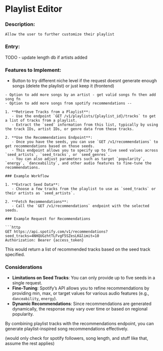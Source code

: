 # Playlist Editor

### Description:
    Allow the user to further customize their playlist

### Entry:


TODO - update length db if artists added
    
### Features to Implement:
   - Button to try different niche level if the request doesnt generate enough songs (delete the playlist) or just keep it (frontend)

    - Option to add more songs by an artist - get valid songs fn then add song fn
    - Option to add more songs from spotify recommendations -- 
```
1. **Retrieve Tracks from a Playlist**:
   - Use the endpoint `GET /v1/playlists/{playlist_id}/tracks` to get a list of tracks from a playlist.
   - Extract the `seed` information from this list, typically by using the track IDs, artist IDs, or genre data from these tracks.

2. **Use the Recommendations Endpoint**:
   - Once you have the seeds, you can use `GET /v1/recommendations` to get recommendations based on those seeds.
   - This endpoint allows you to specify up to five seed values across `seed_artists`, `seed_tracks`, or `seed_genres`.
   - You can also adjust parameters such as target `popularity`, `energy`, `danceability`, and other audio features to fine-tune the recommendations.

### Example Workflow

1. **Extract Seed Data**:
   - Choose a few tracks from the playlist to use as `seed_tracks` or their artists as `seed_artists`.

2. **Fetch Recommendations**:
   - Call the `GET /v1/recommendations` endpoint with the selected seeds.

### Example Request for Recommendations

```http
GET https://api.spotify.com/v1/recommendations?seed_tracks=4NHQUGzhtTLFvgF5SZesLK&limit=10
Authorization: Bearer {access_token}
```

This would return a list of recommended tracks based on the seed track specified.

### Considerations

- **Limitations on Seed Tracks**: You can only provide up to five seeds in a single request.
- **Fine-Tuning**: Spotify’s API allows you to refine recommendations by providing min, max, or target values for various audio features (e.g., `danceability`, `energy`).
- **Dynamic Recommendations**: Since recommendations are generated dynamically, the response may vary over time or based on regional popularity.

By combining playlist tracks with the recommendations endpoint, you can generate playlist-inspired song recommendations effectively.

(would only check for spotify followers, song length, and stuff like that, assume the rest applies)
```